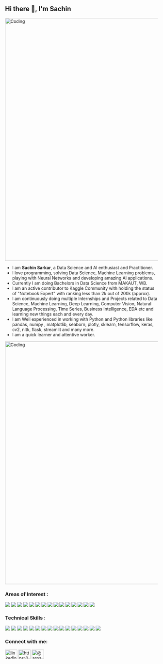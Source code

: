 
## Hi there 👋, I'm Sachin

<!--
- 🔭 I’m currently working on ...
- 🌱 I’m currently learning ...
- 👯 I’m looking to collaborate on ...
- 🤔 I’m looking for help with ...
- 💬 Ask me about ...
- 📫 How to reach me: ...
- 😄 Pronouns: ...
- ⚡ Fun fact: ...
-->

<img align="centre" alt="Coding" width="800" src="https://miro.medium.com/max/1400/1*TPy4pf_P1QUNVZqzngjliA.gif">

- I am **Sachin Sarkar**, a Data Science and AI enthusiast and Practitioner. <br>
- I love programming, solving Data Science, Machine Learning problems, playing with Neural Networks and developing amazing AI applications. <br>
- Currently I am doing Bachelors in Data Science from MAKAUT, WB. <br>
- I am an active contributor to Kaggle Community with holding the status of "Notebook Expert" with ranking less than 2k out of 200k (approx).<br>
- I am continuously doing multiple Internships and Projects related to Data Science, Machine Learning, Deep Learning, Computer Vision, Natural Language Processing, Time Series, Business Intelligence, EDA etc and learning new things each and every day. <br>
- I am Well experienced in working with Python and Python libraries like pandas, numpy , matplotlib, seaborn, plotly, sklearn, tensorflow, keras, cv2, nltk, flask, streamlit and many more. <br>
- I am a quick learner and attentive worker.<br>

<img align="centre" alt="Coding" width="800" src="https://www.segalbenz.com/sites/default/files/SB-blog-5-research-stats_112420-550x300.gif">


<h3 align="left">Areas of Interest :</h3>

![](https://img.shields.io/badge/-Data_Science-%231a202c?style=flat-square&logo=#&logoColor=ffffff)
![](https://img.shields.io/badge/-Machine_Learning-%23CC6699?style=flat-square&logo=#&logoColor=ffffff)
![](https://img.shields.io/badge/-Deep_Learning-%232C3A42?style=flat-square&logo=#&logoColor=ffffff)
![](https://img.shields.io/badge/-Neural_Networks-%2300C7B7?style=flat-square&logo=#&logoColor=ffffff)
![](https://img.shields.io/badge/-Pattern_Recognition-%232c3e50?style=flat-square&logo=#&logoColor=ffffff)
![](https://img.shields.io/badge/-Computer_Vision-%23646CFF?style=flat-square&logo=#&logoColor=ffffff)
![](https://img.shields.io/badge/-Image_Processing-%232C3A42?style=flat-square&logo=#&logoColor=ffffff)
![](https://img.shields.io/badge/-Natural_Language_Processing-007ACC?style=flat-square&logo=#&logoColor=ffffff)
![](https://img.shields.io/badge/-Recommendation_Systems-%232c3e50?style=flat-square&logo=#&logoColor=ffffff)
![](https://img.shields.io/badge/-Text_Preprocessing-%23E44D27?style=flat-square&logo=#&logoColor=ffffff)
![](https://img.shields.io/badge/-Web_Scraping-%231d365d?style=flat-square&logo=#&logoColor=ffffff)
![](https://img.shields.io/badge/-Automaition-%234B32C3?style=flat-square&logo=#&logoColor=ffffff)
![](https://img.shields.io/badge/-Data_Preprocessing-%231d365d?style=flat-square&logo=#&logoColor=ffffff)
![](https://img.shields.io/badge/-Exploratory_Data_Analysis-FCA121?style=flat-square&logo=#&logoColor=ffffff)
![](https://img.shields.io/badge/-Model_Deployment-%231a202c?style=flat-square&logo=#&logoColor=ffffff)

<h3 align="left">Technical Skills :</h3>

![](https://img.shields.io/badge/-Python-%231a202c?style=flat-square&logo=Python&logoColor=ffffff)
![](https://img.shields.io/badge/-Pandas-%23CC6699?style=flat-square&logo=Pandas&logoColor=ffffff)
![](https://img.shields.io/badge/-NumPy-%232C3A42?style=flat-square&logo=NumPy&logoColor=ffffff)
![](https://img.shields.io/badge/-Scikit_Learn-%2300C7B7?style=flat-square&logo=ScikitLearn&logoColor=ffffff)
![](https://img.shields.io/badge/-Tensorflow-%232c3e50?style=flat-square&logo=Tensorflow&logoColor=ffffff)
![](https://img.shields.io/badge/-Keras-%23646CFF?style=flat-square&logo=Keras&logoColor=ffffff)
![](https://img.shields.io/badge/-Pytorch-%232C3A42?style=flat-square&logo=Pytorch&logoColor=ffffff)
![](https://img.shields.io/badge/-OpenCV-007ACC?style=flat-square&logo=OpenCV&logoColor=ffffff)
![](https://img.shields.io/badge/-Spacy-%232c3e50?style=flat-square&logo=Spacy&logoColor=ffffff)
![](https://img.shields.io/badge/-Streamlit-%23E44D27?style=flat-square&logo=Streamlit&logoColor=ffffff)
![](https://img.shields.io/badge/-Flask-%231d365d?style=flat-square&logo=Flask&logoColor=ffffff)
![](https://img.shields.io/badge/-Linux-%234B32C3?style=flat-square&logo=Linux&logoColor=ffffff)
![](https://img.shields.io/badge/-MySQL-%231d365d?style=flat-square&logo=MySQL&logoColor=ffffff)
![](https://img.shields.io/badge/-Git-FCA121?style=flat-square&logo=Git&logoColor=ffffff)
![](https://img.shields.io/badge/-HTML-%231a202c?style=flat-square&logo=HTML5&logoColor=ffffff)
![](https://img.shields.io/badge/-CSS-%231572B6?style=flat-square&logo=CSS3&logoColor=ffffff)




<h3 align="left">Connect with me:</h3>

<p align="left">
<a href="https://www.linkedin.com/in/sachinsarkar/" target="blank"><img align="center" src="https://raw.githubusercontent.com/rahuldkjain/github-profile-readme-generator/master/src/images/icons/Social/linked-in-alt.svg" alt="linkedin.com/in/arpan-datta-391311201" height="30" width="40" /></a>
<a href="https://www.kaggle.com/sachinsarkar" target="blank"><img align="center" src="https://raw.githubusercontent.com/rahuldkjain/github-profile-readme-generator/master/src/images/icons/Social/kaggle.svg" alt="https://www.kaggle.com/arpandatta011" height="30" width="40" /></a>
<a href="https://medium.com/@sachin.it.ds" target="blank"><img align="center" src="https://raw.githubusercontent.com/rahuldkjain/github-profile-readme-generator/master/src/images/icons/Social/medium.svg" alt="@arpandatta011" height="30" width="40" /></a>
</p>
